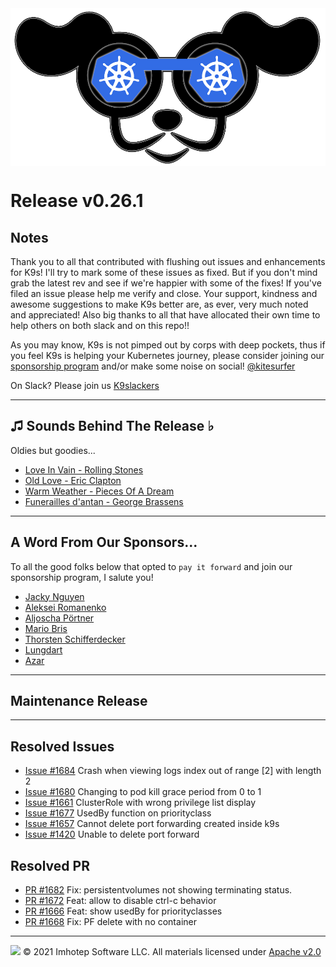 <img src="https://raw.githubusercontent.com/derailed/k9s/master/assets/k9s.png" align="center" width="800" height="auto"/>

# Release v0.26.1

## Notes

Thank you to all that contributed with flushing out issues and enhancements for K9s! I'll try to mark some of these issues as fixed. But if you don't mind grab the latest rev and see if we're happier with some of the fixes! If you've filed an issue please help me verify and close. Your support, kindness and awesome suggestions to make K9s better are, as ever, very much noted and appreciated! Also big thanks to all that have allocated their own time to help others on both slack and on this repo!!

As you may know, K9s is not pimped out by corps with deep pockets, thus if you feel K9s is helping your Kubernetes journey, please consider joining our [sponsorship program](https://github.com/sponsors/derailed) and/or make some noise on social! [@kitesurfer](https://twitter.com/kitesurfer)

On Slack? Please join us [K9slackers](https://join.slack.com/t/k9sers/shared_invite/enQtOTA5MDEyNzI5MTU0LWQ1ZGI3MzliYzZhZWEyNzYxYzA3NjE0YTk1YmFmNzViZjIyNzhkZGI0MmJjYzhlNjdlMGJhYzE2ZGU1NjkyNTM)

---

## ♫ Sounds Behind The Release ♭

Oldies but goodies...

* [Love In Vain - Rolling Stones](https://www.youtube.com/watch?v=ryRDcE2sB2A)
* [Old Love - Eric Clapton](https://www.youtube.com/watch?v=qv63M6XXgGE)
* [Warm Weather - Pieces Of A Dream](https://www.youtube.com/watch?v=hYm6fR1Zjm4)
* [Funerailles d'antan - George Brassens](https://www.youtube.com/watch?v=-mOalHzOCCM)

---

## A Word From Our Sponsors...

To all the good folks below that opted to `pay it forward` and join our sponsorship program, I salute you!

* [Jacky Nguyen](https://github.com/nktpro)
* [Aleksei Romanenko](https://github.com/slimus)
* [Aljoscha Pörtner](https://github.com/AljoschaP)
* [Mario Bris](https://github.com/mariobris)
* [Thorsten Schifferdecker](https://github.com/curx)
* [Lungdart](https://github.com/lungdart)
* [Azar](https://github.com/azarudeena)

---

## Maintenance Release

---

## Resolved Issues

* [Issue #1684](https://github.com/CirrusByte42/ca9s/issues/1684) Crash when viewing logs index out of range [2] with length 2
* [Issue #1680](https://github.com/CirrusByte42/ca9s/issues/1680) Changing to pod kill grace period from 0 to 1
* [Issue #1661](https://github.com/CirrusByte42/ca9s/issues/1661) ClusterRole with wrong privilege list display
* [Issue #1677](https://github.com/CirrusByte42/ca9s/issues/1677) UsedBy function on priorityclass
* [Issue #1657](https://github.com/CirrusByte42/ca9s/issues/1657) Cannot delete port forwarding created inside k9s
* [Issue #1420](https://github.com/CirrusByte42/ca9s/issues/1420) Unable to delete port forward

## Resolved PR

* [PR #1682](https://github.com/CirrusByte42/ca9s/pull/1682) Fix: persistentvolumes not showing terminating status.
* [PR #1672](https://github.com/CirrusByte42/ca9s/pull/1672) Feat: allow to disable ctrl-c behavior
* [PR #1666](https://github.com/CirrusByte42/ca9s/pull/1666) Feat: show usedBy for priorityclasses
* [PR #1668](https://github.com/CirrusByte42/ca9s/pull/1668) Fix: PF delete with no container

---

<img src="https://raw.githubusercontent.com/derailed/k9s/master/assets/imhotep_logo.png" width="32" height="auto"/> © 2021 Imhotep Software LLC. All materials licensed under [Apache v2.0](http://www.apache.org/licenses/LICENSE-2.0)
